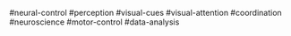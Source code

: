 #neural-control
#perception
#visual-cues
#visual-attention
#coordination
#neuroscience
#motor-control
#data-analysis